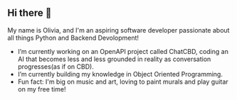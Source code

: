 ## Hi there 👋

My name is Olivia, and I'm an aspiring software developer passionate about all things Python and Backend Devolopment!

- I’m currently working on an OpenAPI project called ChatCBD, coding an AI that becomes less and less grounded in reality as conversation progresses(as if on CBD).
- I’m currently building my knowledge in Object Oriented Programming.
- Fun fact: I'm big on music and art, loving to paint murals and play guitar on my free time!
